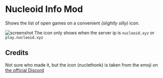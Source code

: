 # Nucleoid Info Mod
Shows the list of open games on a convenient _(slightly silly)_ icon.

![screenshot](https://i.imgur.com/7ePZtcV.png)
The icon only shows when the server ip is `nucleoid.xyz` or `play.nucleoid.xyz`

## Credits
Not sure who made it, but the icon (nuclethonk) is taken from the emoji on [the official Discord](https://nucleoid.xyz/discord/)
